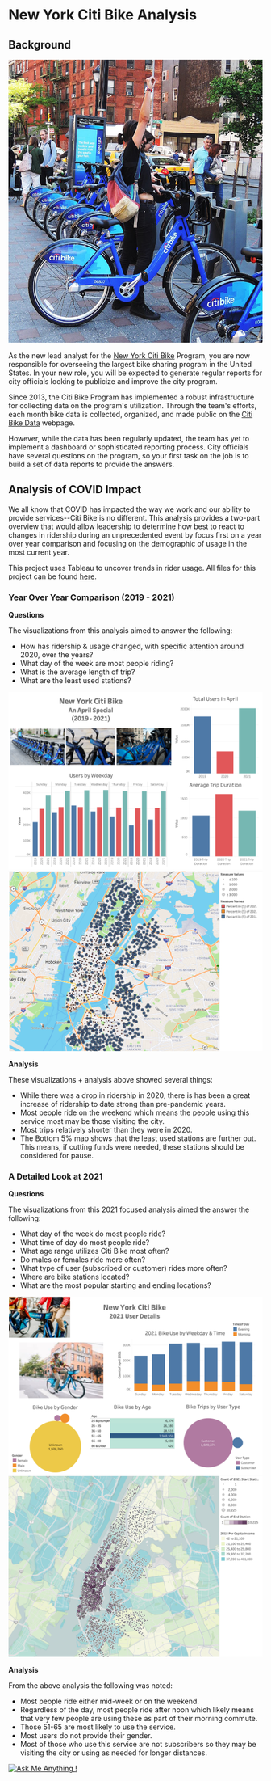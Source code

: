 # New York Citi Bike Analysis

## Background

![Citi-Bikes](Images/citi-bike-station-bikes.jpg)

As the new lead analyst for the [New York Citi Bike](https://en.wikipedia.org/wiki/Citi_Bike) Program, you are now responsible for overseeing the largest bike sharing program in the United States. In your new role, you will be expected to generate regular reports for city officials looking to publicize and improve the city program.

Since 2013, the Citi Bike Program has implemented a robust infrastructure for collecting data on the program's utilization. Through the team's efforts, each month bike data is collected, organized, and made public on the [Citi Bike Data](https://www.citibikenyc.com/system-data) webpage.

However, while the data has been regularly updated, the team has yet to implement a dashboard or sophisticated reporting process. City officials have several questions on the program, so your first task on the job is to build a set of data reports to provide the answers.

## Analysis of COVID Impact

We all know that COVID has impacted the way we work and our ability to provide services--Citi Bike is no different. This analysis provides a two-part overview that would allow leadership to determine how best to react to changes in ridership during an unprecedented event by focus first on a year over year comparison and focusing on the demographic of usage in the most current year. 

This project uses Tableau to uncover trends in rider usage. All files for this project can be found [here](https://drive.google.com/drive/folders/1s2zBckzK5RqzzKSW-0h4mfeyZiAveguo?usp=sharing). 

### Year Over Year Comparison (2019 - 2021)

**Questions**

The visualizations from this analysis aimed to answer the following:
* How has ridership & usage changed, with specific attention around 2020, over the years?
* What day of the week are most people riding?
* What is the average length of trip? 
* What are the least used stations? 

![Overview](Images/overview.png)
![Bottom5](Images/mapleastused.png)

**Analysis**

These visualizations + analysis above showed several things: 

* While there was a drop in ridership in 2020, there is has been a great increase of ridership to date strong than pre-pandemic years.
* Most people ride on the weekend which means the people using this service most may be those visiting the city.
* Most trips relatively shorter than they were in 2020.
* The Bottom 5% map shows that the least used stations are further out. This means, if cutting funds were needed, these stations should be considered for pause. 

### A Detailed Look at 2021

**Questions**

The visualizations from this 2021 focused analysis aimed the answer the following:
* What day of the week do most people ride?
* What time of day do most people ride?
* What age range utilizes Citi Bike most often? 
* Do males or females ride more often?
* What type of user (subscribed or customer) rides more often?
* Where are bike stations located?
* What are the most popular starting and ending locations?

![Detail_2021](Images/detail_2021.png)
![Most_Used](Images/mostused.png)

**Analysis**

From the above analysis the following was noted:

* Most people ride either mid-week or on the weekend.
* Regardless of the day, most people ride after noon which likely means that very few people are using these as part of their morning commute. 
* Those 51-65 are most likely to use the service. 
* Most users do not provide their gender. 
* Most of those who use this service are not subscribers so they may be visiting the city or using as needed for longer distances. 

[![Ask Me Anything !](https://img.shields.io/badge/Ask%20me-anything-1abc9c.svg)](mailto:kristin.flores56@gmail.com)

 

